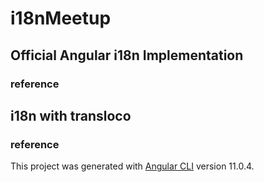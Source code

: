 # i18nMeetup

## Official Angular i18n Implementation


### reference


## i18n with transloco

### reference

This project was generated with [Angular CLI](https://github.com/angular/angular-cli) version 11.0.4.